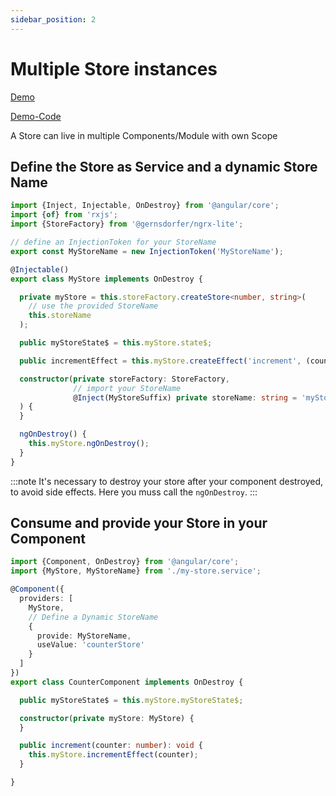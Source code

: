```yaml
---
sidebar_position: 2
---
```


# Multiple Store instances

[Demo](https://parivnzjy.github.stackblitz.io/multiple-storage-instances)

[Demo-Code](https://github.com/gernsdorfer/ngrx-lite/tree/master/apps/stackblitz-app/src/app/muliple-instances)


A Store can live in multiple Components/Module with own Scope

## Define the Store as Service and a dynamic Store Name

```ts title="my-store.service.ts"
import {Inject, Injectable, OnDestroy} from '@angular/core';
import {of} from 'rxjs';
import {StoreFactory} from '@gernsdorfer/ngrx-lite';

// define an InjectionToken for your StoreName
export const MyStoreName = new InjectionToken('MyStoreName');

@Injectable()
export class MyStore implements OnDestroy {

  private myStore = this.storeFactory.createStore<number, string>(
    // use the provided StoreName
    this.storeName
  );

  public myStoreState$ = this.myStore.state$;

  public incrementEffect = this.myStore.createEffect('increment', (counter: number = 0) => of(counter + 1));

  constructor(private storeFactory: StoreFactory,
              // import your StoreName
              @Inject(MyStoreSuffix) private storeName: string = 'myStore'
  ) {
  }

  ngOnDestroy() {
    this.myStore.ngOnDestroy();
  }
} 
```

:::note It's necessary to destroy your store after your component destroyed, to avoid side effects. Here you muss call
the `ngOnDestroy`.
:::

## Consume and provide your Store in your Component

```ts title="my-component.component.ts"
import {Component, OnDestroy} from '@angular/core';
import {MyStore, MyStoreName} from './my-store.service';

@Component({
  providers: [
    MyStore,
    // Define a Dynamic StoreName
    {
      provide: MyStoreName,
      useValue: 'counterStore'
    }
  ]
})
export class CounterComponent implements OnDestroy {

  public myStoreState$ = this.myStore.myStoreState$;

  constructor(private myStore: MyStore) {
  }

  public increment(counter: number): void {
    this.myStore.incrementEffect(counter);
  }

}
```
